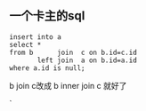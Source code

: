 ## 一个卡主的sql
    insert into a
    select *
    from b      join  c on b.id=c.id
           left join  a on b.id=a.id
    where a.id is null;

b join c改成 b inner join c 就好了

`